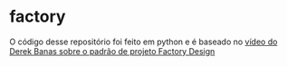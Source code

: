 # factory

O código desse repositório foi feito em python e é baseado no [vídeo do Derek Banas sobre o padrão de projeto Factory Design](https://www.youtube.com/watch?v=ub0DXaeV6hA&feature=emb_logo)
